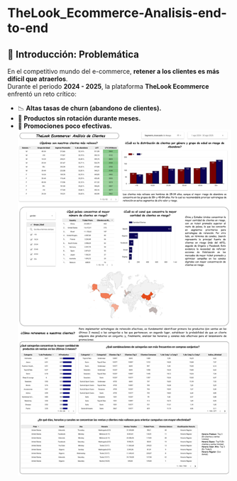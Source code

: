 # TheLook_Ecommerce-Analisis-end-to-end
## 📌 Introducción: Problemática  
En el competitivo mundo del e-commerce, **retener a los clientes es más difícil que atraerlos**.  
Durante el periodo **2024 - 2025**, la plataforma **TheLook Ecommerce** enfrentó un reto crítico:  

- 📉 **Altas tasas de churn (abandono de clientes).**  
- 🛑 **Productos sin rotación durante meses.**  
- 🎯 **Promociones poco efectivas.**  
![](https://github.com/frankcc1/TheLook_Ecommerce-Analisis-end-to-end/blob/main/Reporte_TheLookEcommerce.jpg)

